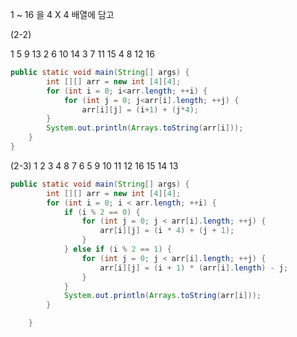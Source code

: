 1 ~ 16 을 4 X 4 배열에 담고 



(2-2)

1	5	9	13
2	6	10	14
3	7	11	15
4	8	12	16

```java
public static void main(String[] args) {
    	int [][] arr = new int [4][4];
    	for (int i = 0; i<arr.length; ++i) {
			for (int j = 0; j<arr[i].length; ++j) {
				arr[i][j] = (i+1) + (j*4);
		}
		System.out.println(Arrays.toString(arr[i]));
	}
}
```



(2-3)
1	2	3	4
8	7	6	5
9	10	11	12
16	15	14	13




```java
public static void main(String[] args) {
    	int [][] arr = new int [4][4];
    	for (int i = 0; i < arr.length; ++i) {
			if (i % 2 == 0) {
				for (int j = 0; j < arr[i].length; ++j) {
					arr[i][j] = (i * 4) + (j + 1);
				}
			} else if (i % 2 == 1) {
				for (int j = 0; j < arr[i].length; ++j) {
					arr[i][j] = (i + 1) * (arr[i].length) - j;
				}
			}
			System.out.println(Arrays.toString(arr[i]));
		}

	}
```

